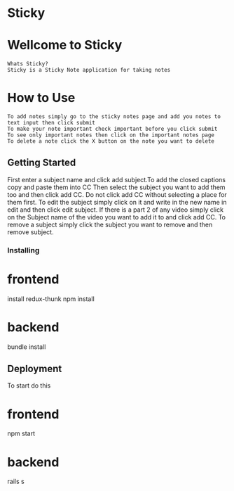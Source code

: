 # Sticky

   # Wellcome to Sticky
    Whats Sticky?
    Sticky is a Sticky Note application for taking notes

   # How to Use
    To add notes simply go to the sticky notes page and add you notes to text input then click submit
    To make your note important check important before you click submit
    To see only important notes then click on the important notes page
    To delete a note click the X button on the note you want to delete

## Getting Started

First enter a subject name and click add subject.To add the closed captions copy and paste them into CC Then select the subject you want to add them too and then click add CC. Do not click add CC without selecting a place for them first. To edit the subject simply click on it and write in the new name in edit and then click edit subject. If there is a part 2 of any video simply click on the Subject name of the video you want to add it to and click add CC. To remove a subject simply click the subject you want to remove and then remove subject.

### Installing

# frontend
install redux-thunk
npm install
# backend
bundle install 

## Deployment

To start do this

# frontend
npm start
# backend
rails s

